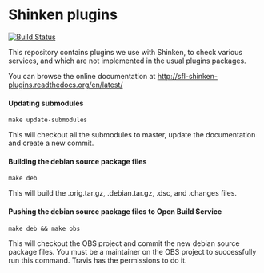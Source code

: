 Shinken plugins
===============

[![Build Status](https://travis-ci.org/savoirfairelinux/sfl-shinken-plugins.svg?branch=master)](https://travis-ci.org/savoirfairelinux/sfl-shinken-plugins)

This repository contains plugins we use with Shinken, to check various
services, and which are not implemented in the usual plugins packages.

You can browse the online documentation at
http://sfl-shinken-plugins.readthedocs.org/en/latest/


#### Updating submodules
``` 
make update-submodules 
```
This will checkout all the submodules to master, update the documentation and create a new commit.


#### Building the debian source package files
```
make deb
```
This will build the .orig.tar.gz, .debian.tar.gz, .dsc, and .changes files.


#### Pushing the debian source package files to Open Build Service
```
make deb && make obs
```
This will checkout the OBS project and commit the new debian source package files. You must be a maintainer on the OBS project to successfully run this command. Travis has the permissions to do it.
